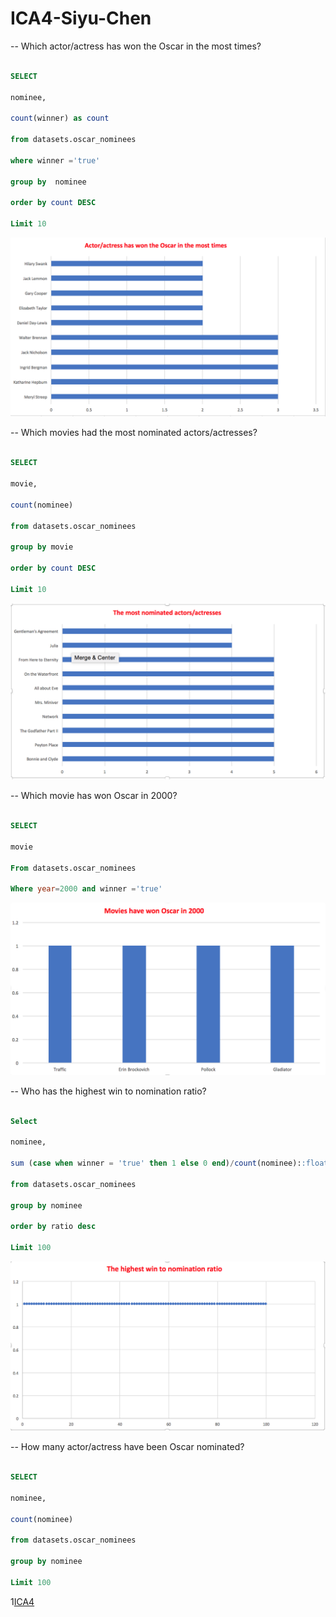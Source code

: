 # ICA4-Siyu-Chen 

-- Which actor/actress has won the Oscar in the most times?

```SQL

SELECT

nominee,

count(winner) as count

from datasets.oscar_nominees

where winner ='true'

group by  nominee

order by count DESC

Limit 10

```



![ICA4](ICA4-1.png)



-- Which movies had the most nominated actors/actresses?

```SQL

SELECT

movie,

count(nominee)

from datasets.oscar_nominees

group by movie

order by count DESC

Limit 10

```



![ICA4](ICA4-2.png)



-- Which movie has won Oscar in 2000? 

```SQL

SELECT 

movie

From datasets.oscar_nominees

Where year=2000 and winner ='true'

```



![ICA4](ICA4-3.png)



-- Who has the highest win to nomination ratio?

```SQL

Select

nominee,

sum (case when winner = 'true' then 1 else 0 end)/count(nominee)::float as ratio

from datasets.oscar_nominees

group by nominee

order by ratio desc

Limit 100

```



![ICA4](ICA4-4.png)



-- How many actor/actress have been Oscar nominated?

```SQL

SELECT

nominee,

count(nominee)

from datasets.oscar_nominees

group by nominee

Limit 100

```



1[ICA4](ICA4-5.png)

